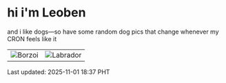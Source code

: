 # hi i'm Leoben

and i like dogs—so have some random dog pics that change whenever my CRON feels like it

|  |  |
|--------|----------|
| ![Borzoi](https://random-dog-vercel.vercel.app/api/random-borzoi?v=1761993437) | ![Labrador](https://random-dog-vercel.vercel.app/api/random-labrador?v=1761993437) |

Last updated: 2025-11-01 18:37 PHT
